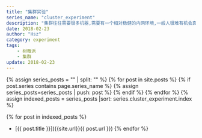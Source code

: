```yaml
---
title: "集群实验"
series_name: "cluster_experiment"
description: "集群往往需要很多机器,需要有一个相对稳健的内网环境,一般人很难有机会真正做集群实验.我们可以使用树莓派来构建多机集群做一些实验,但由于其arm架构,有不少软件并不支持,我们也可以使用云平台的机器来做一些只有X86平台可以做的集群实验."
date: 2018-02-23
author: "Hsz"
category: experiment
tags:
    - 树莓派
    - 集群
update: 2018-02-23
---
```


{% assign series_posts = "" | split: "" %}
{% for post in site.posts %}
    {% if post.series contains page.series_name %}
    {% assign series_posts=series_posts | push: post %}
    {% endif %}
{% endfor %}
{% assign indexed_posts = series_posts |sort: series.cluster_experiment.index %}

{% for post in indexed_posts %}
+ [{{ post.title }}]({{site.url}}{{ post.url }})
{% endfor %}

